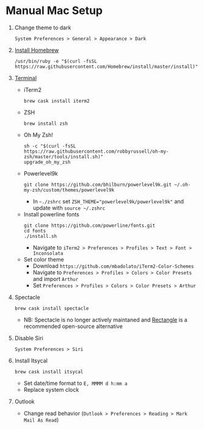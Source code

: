 # Manual Mac Setup

1. Change theme to dark 
	```
	System Preferences > General > Appearance > Dark
	```

2. [Install Homebrew](http://osxdaily.com/2018/03/07/how-install-homebrew-mac-os/)
	```
	/usr/bin/ruby -e "$(curl -fsSL https://raw.githubusercontent.com/Homebrew/install/master/install)"
	```

3. [Terminal](https://www.freecodecamp.org/news/how-to-configure-your-macos-terminal-with-zsh-like-a-pro-c0ab3f3c1156/)
    - iTerm2
    	```
    	brew cask install iterm2
    	```
	- ZSH
		```
		brew install zsh
		```
    - Oh My Zsh!
    	```
    	sh -c "$(curl -fsSL https://raw.githubusercontent.com/robbyrussell/oh-my-zsh/master/tools/install.sh)"
    	upgrade_oh_my_zsh
    	```
    - Powerlevel9k
    	```
    	git clone https://github.com/bhilburn/powerlevel9k.git ~/.oh-my-zsh/custom/themes/powerlevel9k
    	```
    	- In `~./zshrc` set `ZSH_THEME="powerlevel9k/powerlevel9k"` and update with `source ~/.zshrc`
    - Install powerline fonts
    	```
    	git clone https://github.com/powerline/fonts.git
		cd fonts
		./install.sh
		```
    	- Navigate to `iTerm2 > Preferences > Profiles > Text > Font > Inconsolata`
	- Set color theme
		- Download `https://github.com/mbadolato/iTerm2-Color-Schemes`
		- Navigate to `Preferences > Profiles > Colors > Color Presets` and import `Arthur` 
		- Set `Preferences > Profiles > Colors > Color Presets > Arthur`

4. Spectacle 
	```
	brew cask install spectacle
	```
	- NB: Spectacle is no longer actively maintaned and [Rectangle](https://github.com/rxhanson/Rectangle) is a recommended open-source alternative

5. Disable Siri 
	```
	System Preferences > Siri
	```

6. Install Itsycal 
	```
	brew cask install itsycal
	```
	- Set date/time format to `E, MMMM d h:mm a`
	- Replace system clock

7. Outlook
	- Change read behavior (`Outlook > Preferences > Reading > Mark Mail As Read`)